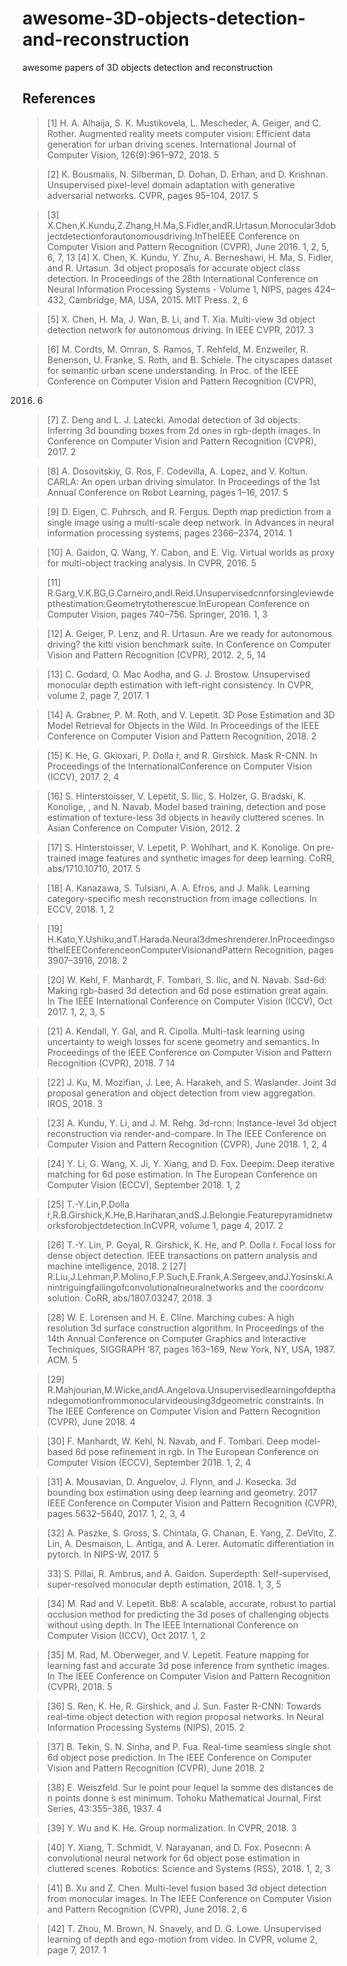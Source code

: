 # awesome-3D-objects-detection-and-reconstruction
awesome papers of 3D objects detection and reconstruction

## References
> [1] H. A. Alhaija, S. K. Mustikovela, L. Mescheder, A. Geiger, and C. Rother. Augmented reality meets computer vision: Efficient data generation for urban driving scenes. International Journal of Computer Vision, 126(9):961–972, 2018. 5

> [2] K. Bousmalis, N. Silberman, D. Dohan, D. Erhan, and D. Krishnan. Unsupervised pixel-level domain adaptation with generative adversarial networks. CVPR, pages 95–104, 2017. 5

> [3] X.Chen,K.Kundu,Z.Zhang,H.Ma,S.Fidler,andR.Urtasun.Monocular3dobjectdetectionforautonomousdriving.InTheIEEE Conference on Computer Vision and Pattern Recognition (CVPR), June 2016. 1, 2, 5, 6, 7, 13
> [4] X. Chen, K. Kundu, Y. Zhu, A. Berneshawi, H. Ma, S. Fidler, and R. Urtasun. 3d object proposals for accurate object class detection. In Proceedings of the 28th International Conference on Neural Information Processing Systems - Volume 1, NIPS, pages 424–432, Cambridge, MA, USA, 2015. MIT Press. 2, 6

>[5] X. Chen, H. Ma, J. Wan, B. Li, and T. Xia. Multi-view 3d object detection network for autonomous driving. In IEEE CVPR, 2017. 3

>[6] M. Cordts, M. Omran, S. Ramos, T. Rehfeld, M. Enzweiler, R. Benenson, U. Franke, S. Roth, and B. Schiele. The cityscapes dataset for semantic urban scene understanding. In Proc. of the IEEE Conference on Computer Vision and Pattern Recognition (CVPR),
2016. 6

>[7] Z. Deng and L. J. Latecki. Amodal detection of 3d objects: Inferring 3d bounding boxes from 2d ones in rgb-depth images. In
Conference on Computer Vision and Pattern Recognition (CVPR), 2017. 2

>[8] A. Dosovitskiy, G. Ros, F. Codevilla, A. Lopez, and V. Koltun. CARLA: An open urban driving simulator. In Proceedings of the 1st
Annual Conference on Robot Learning, pages 1–16, 2017. 5

>[9] D. Eigen, C. Puhrsch, and R. Fergus. Depth map prediction from a single image using a multi-scale deep network. In Advances in
neural information processing systems, pages 2366–2374, 2014. 1

>[10] A. Gaidon, Q. Wang, Y. Cabon, and E. Vig. Virtual worlds as proxy for multi-object tracking analysis. In CVPR, 2016. 5

>[11] R.Garg,V.K.BG,G.Carneiro,andI.Reid.Unsupervisedcnnforsingleviewdepthestimation:Geometrytotherescue.InEuropean
Conference on Computer Vision, pages 740–756. Springer, 2016. 1, 3

>[12] A. Geiger, P. Lenz, and R. Urtasun. Are we ready for autonomous driving? the kitti vision benchmark suite. In Conference on
Computer Vision and Pattern Recognition (CVPR), 2012. 2, 5, 14

>[13] C. Godard, O. Mac Aodha, and G. J. Brostow. Unsupervised monocular depth estimation with left-right consistency. In CVPR,
volume 2, page 7, 2017. 1

>[14] A. Grabner, P. M. Roth, and V. Lepetit. 3D Pose Estimation and 3D Model Retrieval for Objects in the Wild. In Proceedings of the
IEEE Conference on Computer Vision and Pattern Recognition, 2018. 2

>[15] K. He, G. Gkioxari, P. Dolla ́r, and R. Girshick. Mask R-CNN. In Proceedings of the InternationalConference on Computer Vision
(ICCV), 2017. 2, 4

>[16] S. Hinterstoisser, V. Lepetit, S. Ilic, S. Holzer, G. Bradski, K. Konolige, , and N. Navab. Model based training, detection and pose
estimation of texture-less 3d objects in heavily cluttered scenes. In Asian Conference on Computer Vision, 2012. 2

>[17] S. Hinterstoisser, V. Lepetit, P. Wohlhart, and K. Konolige. On pre-trained image features and synthetic images for deep learning.
CoRR, abs/1710.10710, 2017. 5

>[18] A. Kanazawa, S. Tulsiani, A. A. Efros, and J. Malik. Learning category-specific mesh reconstruction from image collections. In
ECCV, 2018. 1, 2

>[19] H.Kato,Y.Ushiku,andT.Harada.Neural3dmeshrenderer.InProceedingsoftheIEEEConferenceonComputerVisionandPattern
Recognition, pages 3907–3916, 2018. 2

>[20] W. Kehl, F. Manhardt, F. Tombari, S. Ilic, and N. Navab. Ssd-6d: Making rgb-based 3d detection and 6d pose estimation great again.
In The IEEE International Conference on Computer Vision (ICCV), Oct 2017. 1, 2, 3, 5

>[21] A. Kendall, Y. Gal, and R. Cipolla. Multi-task learning using uncertainty to weigh losses for scene geometry and semantics. In
Proceedings of the IEEE Conference on Computer Vision and Pattern Recognition (CVPR), 2018. 7 14
  
>[22] J. Ku, M. Mozifian, J. Lee, A. Harakeh, and S. Waslander. Joint 3d proposal generation and object detection from view aggregation. IROS, 2018. 3

>[23] A. Kundu, Y. Li, and J. M. Rehg. 3d-rcnn: Instance-level 3d object reconstruction via render-and-compare. In The IEEE Conference on Computer Vision and Pattern Recognition (CVPR), June 2018. 1, 2, 4

>[24] Y. Li, G. Wang, X. Ji, Y. Xiang, and D. Fox. Deepim: Deep iterative matching for 6d pose estimation. In The European Conference on Computer Vision (ECCV), September 2018. 1, 2

>[25] T.-Y.Lin,P.Dolla ́r,R.B.Girshick,K.He,B.Hariharan,andS.J.Belongie.Featurepyramidnetworksforobjectdetection.InCVPR, volume 1, page 4, 2017. 2

>[26] T.-Y. Lin, P. Goyal, R. Girshick, K. He, and P. Dolla ́r. Focal loss for dense object detection. IEEE transactions on pattern analysis and machine intelligence, 2018. 2
>[27] R.Liu,J.Lehman,P.Molino,F.P.Such,E.Frank,A.Sergeev,andJ.Yosinski.Anintriguingfailingofconvolutionalneuralnetworks and the coordconv solution. CoRR, abs/1807.03247, 2018. 3

>[28] W. E. Lorensen and H. E. Cline. Marching cubes: A high resolution 3d surface construction algorithm. In Proceedings of the 14th Annual Conference on Computer Graphics and Interactive Techniques, SIGGRAPH ’87, pages 163–169, New York, NY, USA, 1987. ACM. 5

>[29] R.Mahjourian,M.Wicke,andA.Angelova.Unsupervisedlearningofdepthandegomotionfrommonocularvideousing3dgeometric constraints. In The IEEE Conference on Computer Vision and Pattern Recognition (CVPR), June 2018. 4

>[30] F. Manhardt, W. Kehl, N. Navab, and F. Tombari. Deep model-based 6d pose refinement in rgb. In The European Conference on Computer Vision (ECCV), September 2018. 1, 2, 4

>[31] A. Mousavian, D. Anguelov, J. Flynn, and J. Kosecka. 3d bounding box estimation using deep learning and geometry. 2017 IEEE Conference on Computer Vision and Pattern Recognition (CVPR), pages 5632–5640, 2017. 1, 2, 3, 4

>[32] A. Paszke, S. Gross, S. Chintala, G. Chanan, E. Yang, Z. DeVito, Z. Lin, A. Desmaison, L. Antiga, and A. Lerer. Automatic differentiation in pytorch. In NIPS-W, 2017. 5

>33] S. Pillai, R. Ambrus, and A. Gaidon. Superdepth: Self-supervised, super-resolved monocular depth estimation, 2018. 1, 3, 5

>[34] M. Rad and V. Lepetit. Bb8: A scalable, accurate, robust to partial occlusion method for predicting the 3d poses of challenging
objects without using depth. In The IEEE International Conference on Computer Vision (ICCV), Oct 2017. 1, 2

>[35] M. Rad, M. Oberweger, and V. Lepetit. Feature mapping for learning fast and accurate 3d pose inference from synthetic images. In
The IEEE Conference on Computer Vision and Pattern Recognition (CVPR), 2018. 5

>[36] S. Ren, K. He, R. Girshick, and J. Sun. Faster R-CNN: Towards real-time object detection with region proposal networks. In Neural
Information Processing Systems (NIPS), 2015. 2

>[37] B. Tekin, S. N. Sinha, and P. Fua. Real-time seamless single shot 6d object pose prediction. In The IEEE Conference on Computer
Vision and Pattern Recognition (CVPR), June 2018. 2

>[38] E. Weiszfeld. Sur le point pour lequel la somme des distances de n points donne ́s est minimum. Tohoku Mathematical Journal, First
Series, 43:355–386, 1937. 4

>[39] Y. Wu and K. He. Group normalization. In CVPR, 2018. 3

>[40] Y. Xiang, T. Schmidt, V. Narayanan, and D. Fox. Posecnn: A convolutional neural network for 6d object pose estimation in cluttered
scenes. Robotics: Science and Systems (RSS), 2018. 1, 2, 3

>[41] B. Xu and Z. Chen. Multi-level fusion based 3d object detection from monocular images. In The IEEE Conference on Computer
Vision and Pattern Recognition (CVPR), June 2018. 2, 6

>[42] T. Zhou, M. Brown, N. Snavely, and D. G. Lowe. Unsupervised learning of depth and ego-motion from video. In CVPR, volume 2,
page 7, 2017. 1
